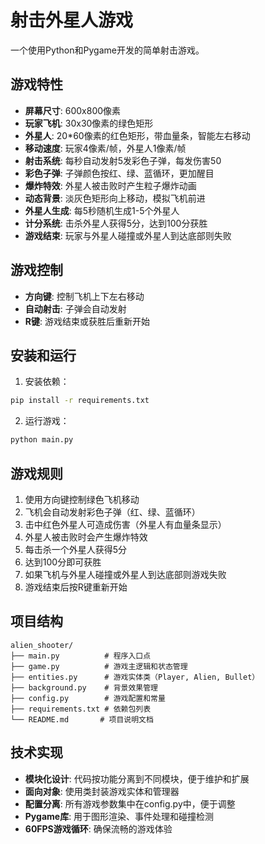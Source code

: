 # 射击外星人游戏

一个使用Python和Pygame开发的简单射击游戏。

## 游戏特性

- **屏幕尺寸**: 600x800像素
- **玩家飞机**: 30x30像素的绿色矩形
- **外星人**: 20*60像素的红色矩形，带血量条，智能左右移动
- **移动速度**: 玩家4像素/帧，外星人1像素/帧
- **射击系统**: 每秒自动发射5发彩色子弹，每发伤害50
- **彩色子弹**: 子弹颜色按红、绿、蓝循环，更加醒目
- **爆炸特效**: 外星人被击败时产生粒子爆炸动画
- **动态背景**: 淡灰色矩形向上移动，模拟飞机前进
- **外星人生成**: 每5秒随机生成1-5个外星人
- **计分系统**: 击杀外星人获得5分，达到100分获胜
- **游戏结束**: 玩家与外星人碰撞或外星人到达底部则失败

## 游戏控制

- **方向键**: 控制飞机上下左右移动
- **自动射击**: 子弹会自动发射
- **R键**: 游戏结束或获胜后重新开始

## 安装和运行

1. 安装依赖：
```bash
pip install -r requirements.txt
```

2. 运行游戏：
```bash
python main.py
```

## 游戏规则

1. 使用方向键控制绿色飞机移动
2. 飞机会自动发射彩色子弹（红、绿、蓝循环）
3. 击中红色外星人可造成伤害（外星人有血量条显示）
4. 外星人被击败时会产生爆炸特效
5. 每击杀一个外星人获得5分
6. 达到100分即可获胜
7. 如果飞机与外星人碰撞或外星人到达底部则游戏失败
8. 游戏结束后按R键重新开始

## 项目结构

```
alien_shooter/
├── main.py          # 程序入口点
├── game.py          # 游戏主逻辑和状态管理
├── entities.py      # 游戏实体类（Player, Alien, Bullet）
├── background.py    # 背景效果管理
├── config.py        # 游戏配置和常量
├── requirements.txt # 依赖包列表
└── README.md       # 项目说明文档
```

## 技术实现

- **模块化设计**: 代码按功能分离到不同模块，便于维护和扩展
- **面向对象**: 使用类封装游戏实体和管理器
- **配置分离**: 所有游戏参数集中在config.py中，便于调整
- **Pygame库**: 用于图形渲染、事件处理和碰撞检测
- **60FPS游戏循环**: 确保流畅的游戏体验
